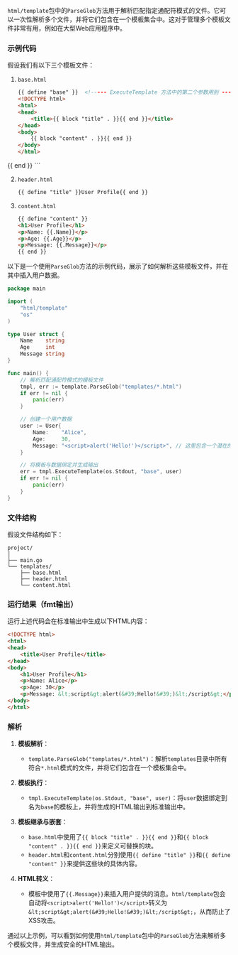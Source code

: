 `html/template`包中的`ParseGlob`方法用于解析匹配指定通配符模式的文件。它可以一次性解析多个文件，并将它们包含在一个模板集合中。这对于管理多个模板文件非常有用，例如在大型Web应用程序中。

### 示例代码

假设我们有以下三个模板文件：

1. `base.html`
    ```html
    {{ define "base" }}  <!----- ExecuteTemplate 方法中的第二个参数用到 -------->
    <!DOCTYPE html>
    <html>
    <head>
        <title>{{ block "title" . }}{{ end }}</title>
    </head>
    <body>
        {{ block "content" . }}{{ end }}
    </body>
    </html>
{{ end }}
    ```
    
2. `header.html`
    ```html
    {{ define "title" }}User Profile{{ end }}
    ```

3. `content.html`
    ```html
    {{ define "content" }}
    <h1>User Profile</h1>
    <p>Name: {{.Name}}</p>
    <p>Age: {{.Age}}</p>
    <p>Message: {{.Message}}</p>
    {{ end }}
    ```

以下是一个使用`ParseGlob`方法的示例代码，展示了如何解析这些模板文件，并在其中插入用户数据。

```go
package main

import (
    "html/template"
    "os"
)

type User struct {
    Name    string
    Age     int
    Message string
}

func main() {
    // 解析匹配通配符模式的模板文件
    tmpl, err := template.ParseGlob("templates/*.html")
    if err != nil {
        panic(err)
    }

    // 创建一个用户数据
    user := User{
        Name:    "Alice",
        Age:     30,
        Message: "<script>alert('Hello!')</script>", // 这里包含一个潜在的XSS攻击脚本
    }

    // 将模板与数据绑定并生成输出
    err = tmpl.ExecuteTemplate(os.Stdout, "base", user)
    if err != nil {
        panic(err)
    }
}
```

### 文件结构

假设文件结构如下：
```
project/
│
├── main.go
└── templates/
    ├── base.html
    ├── header.html
    └── content.html
```

### 运行结果（fmt输出）

运行上述代码会在标准输出中生成以下HTML内容：

```html
<!DOCTYPE html>
<html>
<head>
    <title>User Profile</title>
</head>
<body>
    <h1>User Profile</h1>
    <p>Name: Alice</p>
    <p>Age: 30</p>
    <p>Message: &lt;script&gt;alert(&#39;Hello!&#39;)&lt;/script&gt;</p> <!-- 注意这里的脚本被安全地转义了 -->
</body>
</html>
```

### 解析

1. **模板解析**：
   - `template.ParseGlob("templates/*.html")`：解析`templates`目录中所有符合`*.html`模式的文件，并将它们包含在一个模板集合中。

2. **模板执行**：
   - `tmpl.ExecuteTemplate(os.Stdout, "base", user)`：将`user`数据绑定到名为`base`的模板上，并将生成的HTML输出到标准输出中。
   
3. **模板继承与嵌套**：
   - `base.html`中使用了`{{ block "title" . }}{{ end }}`和`{{ block "content" . }}{{ end }}`来定义可替换的块。
   - `header.html`和`content.html`分别使用`{{ define "title" }}`和`{{ define "content" }}`来提供这些块的具体内容。
   
4. **HTML转义**：
   - 模板中使用了`{{.Message}}`来插入用户提供的消息。`html/template`包会自动将`<script>alert('Hello!')</script>`转义为`&lt;script&gt;alert(&#39;Hello!&#39;)&lt;/script&gt;`，从而防止了XSS攻击。

通过以上示例，可以看到如何使用`html/template`包中的`ParseGlob`方法来解析多个模板文件，并生成安全的HTML输出。